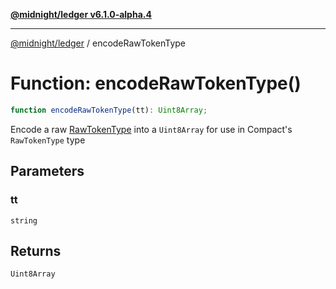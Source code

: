 [**@midnight/ledger v6.1.0-alpha.4**](../README.md)

***

[@midnight/ledger](../globals.md) / encodeRawTokenType

# Function: encodeRawTokenType()

```ts
function encodeRawTokenType(tt): Uint8Array;
```

Encode a raw [RawTokenType](../type-aliases/RawTokenType.md) into a `Uint8Array` for use in Compact's
`RawTokenType` type

## Parameters

### tt

`string`

## Returns

`Uint8Array`
